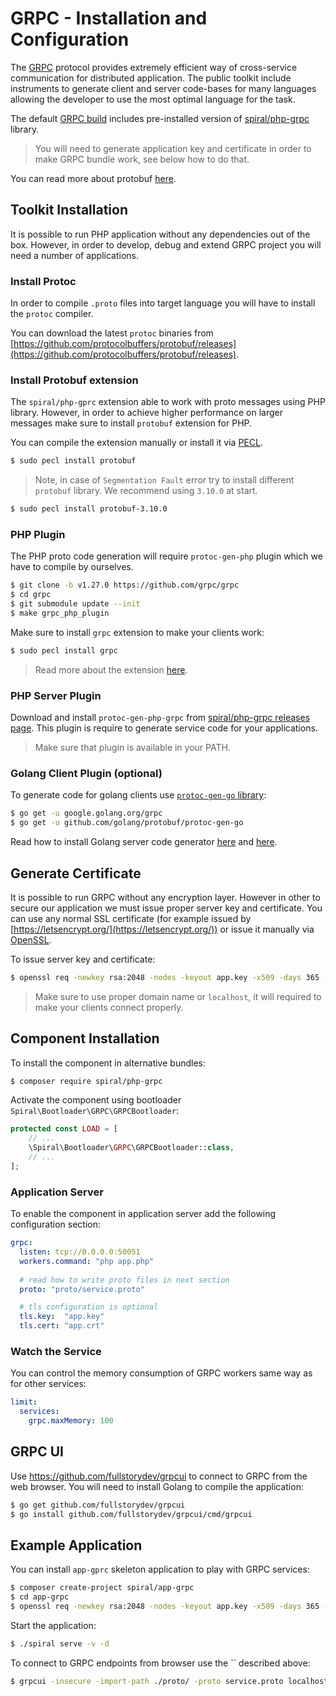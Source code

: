# GRPC - Installation and Configuration
The [GRPC](https://grpc.io/) protocol provides extremely efficient way of cross-service communication for distributed 
application. The public toolkit include instruments to generate client and server code-bases for many languages
allowing the developer to use the most optimal language for the task.

The default [GRPC build](https://github.com/spiral/app-grpc) includes pre-installed version of [spiral/php-grpc](https://github.com/spiral/php-grpc) 
library.

> You will need to generate application key and certificate in order to make GRPC bundle work, see below how to do that.

You can read more about protobuf [here](https://developers.google.com/protocol-buffers/docs/overview).

## Toolkit Installation
It is possible to run PHP application without any dependencies out of the box. However, in order to develop, debug
and extend GRPC project you will need a number of applications. 

### Install Protoc
In order to compile `.proto` files into target language you will have to install the `protoc` compiler.

You can download the latest `protoc` binaries from [https://github.com/protocolbuffers/protobuf/releases](https://github.com/protocolbuffers/protobuf/releases).

### Install Protobuf extension
The `spiral/php-gprc` extension able to work with proto messages using PHP library. However, in order to achieve higher
performance on larger messages make sure to install `protobuf` extension for PHP.

You can compile the extension manually or install it via [PECL](https://pecl.php.net/package/protobuf).

```bash
$ sudo pecl install protobuf
```

> Note, in case of `Segmentation Fault` error try to install different `protobuf` library. We recommend using `3.10.0` 
> at start. 

```bash
$ sudo pecl install protobuf-3.10.0
```

### PHP Plugin
The PHP proto code generation will require `protoc-gen-php` plugin which we have to compile by ourselves.

```bash
$ git clone -b v1.27.0 https://github.com/grpc/grpc
$ cd grpc
$ git submodule update --init
$ make grpc_php_plugin
```

Make sure to install `grpc` extension to make your clients work:

```bash
$ sudo pecl install grpc
```

> Read more about the extension [here](https://grpc.io/docs/quickstart/php/).

### PHP Server Plugin 
Download and install `protoc-gen-php-grpc` from [spiral/php-grpc releases page](https://github.com/spiral/php-grpc/releases). 
This plugin is require to generate service code for your applications.

> Make sure that plugin is available in your PATH.

### Golang Client Plugin (optional)
To generate code for golang clients use [`protoc-gen-go` library](https://github.com/golang/protobuf):

```bash
$ go get -u google.golang.org/grpc
$ go get -u github.com/golang/protobuf/protoc-gen-go
```

Read how to install Golang server code generator [here](https://github.com/grpc/grpc-go) and [here](https://www.grpc.io/docs/quickstart/go/).

## Generate Certificate
It is possible to run GRPC without any encryption layer. However in other to secure our application we must issue proper
server key and certificate. You can use any normal SSL certificate (for example issued by [https://letsencrypt.org/](https://letsencrypt.org/)) or
issue it manually via [OpenSSL](https://www.openssl.org/).

To issue server key and certificate:

```bash
$ openssl req -newkey rsa:2048 -nodes -keyout app.key -x509 -days 365 -out app.crt
```

> Make sure to use proper domain name or `localhost`, it will required to make your clients connect properly.

## Component Installation
To install the component in alternative bundles: 

```bash
$ composer require spiral/php-grpc
```

Activate the component using bootloader `Spiral\Bootloader\GRPC\GRPCBootloader`:

```php
protected const LOAD = [
    // ...
    \Spiral\Bootloader\GRPC\GRPCBootloader::class,
    // ...
];
```

### Application Server
To enable the component in application server add the following configuration section:

```yaml
grpc:
  listen: tcp://0.0.0.0:50051
  workers.command: "php app.php" 
    
  # read how to write proto files in next section
  proto: "proto/service.proto"

  # tls configuration is optional
  tls.key:  "app.key"
  tls.cert: "app.crt"
```

### Watch the Service
You can control the memory consumption of GRPC workers same way as for other services:

```yaml
limit:
  services:
    grpc.maxMemory: 100
```

## GRPC UI
Use https://github.com/fullstorydev/grpcui to connect to GRPC from the web browser. You will need to install Golang
to compile the application:

```bash
$ go get github.com/fullstorydev/grpcui
$ go install github.com/fullstorydev/grpcui/cmd/grpcui
```

## Example Application
You can install `app-gprc` skeleton application to play with GRPC services:

```bash
$ composer create-project spiral/app-grpc
$ cd app-grpc
$ openssl req -newkey rsa:2048 -nodes -keyout app.key -x509 -days 365 -out app.crt
```

Start the application:

```bash
$ ./spiral serve -v -d
```

To connect to GRPC endpoints from browser use the `` described above:

```bash
$ grpcui -insecure -import-path ./proto/ -proto service.proto localhost:50051
```
